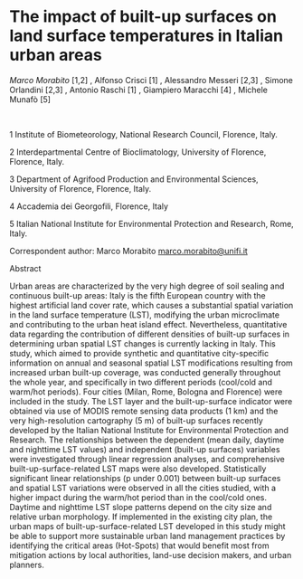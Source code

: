 
The impact of built-up surfaces on land surface temperatures in Italian urban areas
===================================================================================

*Marco Morabito* [1,2] , Alfonso Crisci [1] , Alessandro Messeri [2,3] , Simone
Orlandini [2,3] , Antonio Raschi [1] , Giampiero Maracchi [4] , Michele Munafò [5]

 

1 Institute of Biometeorology, National Research Council, Florence,
Italy.

2 Interdepartmental Centre of Bioclimatology, University of Florence,
Florence, Italy.

3 Department of Agrifood Production and Environmental Sciences,
University of Florence, Florence, Italy.

4 Accademia dei Georgofili, Florence, Italy

5 Italian National Institute for Environmental Protection and Research,
Rome, Italy.

Correspondent author: Marco Morabito marco.morabito@unifi.it

Abstract

Urban areas are characterized by the very high degree of soil sealing
and continuous built-up areas: Italy is the fifth European country with
the highest artificial land cover rate, which causes a substantial
spatial variation in the land surface temperature (LST), modifying the
urban microclimate and contributing to the urban heat island effect.
Nevertheless, quantitative data regarding the contribution of different
densities of built-up surfaces in determining urban spatial LST changes
is currently lacking in Italy. This study, which aimed to provide
synthetic and quantitative city-specific information on annual and
seasonal spatial LST modifications resulting from increased urban
built-up coverage, was conducted generally throughout the whole year,
and specifically in two different periods (cool/cold and warm/hot
periods). Four cities (Milan, Rome, Bologna and Florence) were included
in the study. The LST layer and the built-up-surface indicator were
obtained via use of MODIS remote sensing data products (1 km) and the
very high-resolution cartography (5 m) of built-up surfaces recently
developed by the Italian National Institute for Environmental Protection
and Research. The relationships between the dependent (mean daily,
daytime and nighttime LST values) and independent (built-up surfaces)
variables were investigated through linear regression analyses, and
comprehensive built-up-surface-related LST maps were also developed.
Statistically significant linear relationships (p under 0.001) between
built-up surfaces and spatial LST variations were observed in all the
cities studied, with a higher impact during the warm/hot period than in
the cool/cold ones. Daytime and nighttime LST slope patterns depend on
the city size and relative urban morphology. If implemented in the
existing city plan, the urban maps of built-up-surface-related LST
developed in this study might be able to support more sustainable urban
land management practices by identifying the critical areas (Hot-Spots)
that would benefit most from mitigation actions by local authorities,
land-use decision makers, and urban planners.
